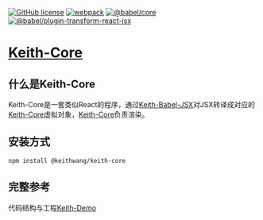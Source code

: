 [![GitHub license](https://img.shields.io/badge/license-MIT-blue.svg)](https://github.com/KeithWang2019/Keith-Core/blob/master/LICENSE)
[![webpack](https://img.shields.io/badge/webpack-%5E5.74.0-green)](#)
[![@babel/core](https://img.shields.io/badge/%40babel%2Fcore-%5E7.19.3-green)](#)
[![@babel/plugin-transform-react-jsx](https://img.shields.io/badge/%40babel%2Fplugin--transform--react--jsx-%5E7.19.0-green)](#)
# [Keith-Core](https://github.com/KeithWang2019/Keith-Core)

## 什么是Keith-Core
Keith-Core是一套类似React的程序，通过[Keith-Babel-JSX](https://github.com/KeithWang2019/Keith-Babel-JSX)对JSX转译成对应的[Keith-Core](https://github.com/KeithWang2019/Keith-Core)虚拟对象，[Keith-Core](https://github.com/KeithWang2019/Keith-Core)负责渲染。

## 安装方式
```shell
npm install @keithwang/keith-core
```

## 完整参考
代码结构与工程[Keith-Demo](https://github.com/KeithWang2019/Keith-Demo)
